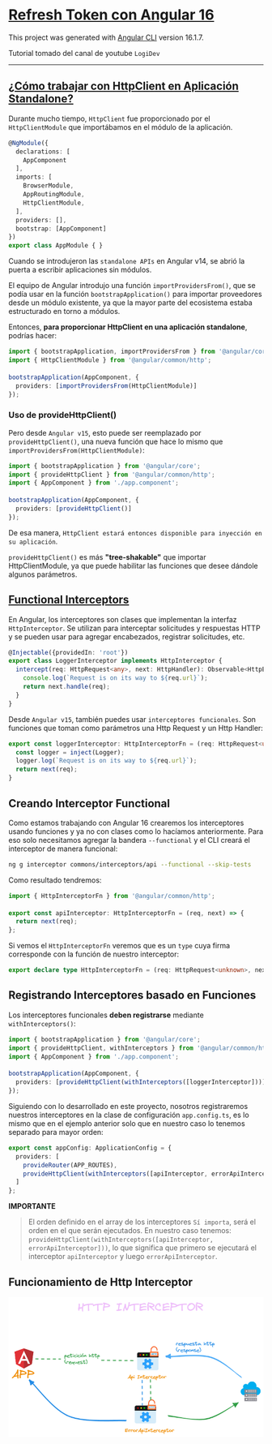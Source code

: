 # [Refresh Token con Angular 16](https://www.youtube.com/watch?v=aolGFrOPkVk)

This project was generated with [Angular CLI](https://github.com/angular/angular-cli) version 16.1.7.

Tutorial tomado del canal de youtube `LogiDev`

---

## [¿Cómo trabajar con HttpClient en Aplicación Standalone?](https://blog.ninja-squad.com/2022/11/09/angular-http-in-standalone-applications/)

Durante mucho tiempo, `HttpClient` fue proporcionado por el `HttpClientModule` que importábamos en el módulo de la aplicación.

````typescript
@NgModule({
  declarations: [
    AppComponent
  ],
  imports: [
    BrowserModule,
    AppRoutingModule,
    HttpClientModule,
  ],
  providers: [],
  bootstrap: [AppComponent]
})
export class AppModule { }
````

Cuando se introdujeron las `standalone APIs` en Angular v14, se abrió la puerta a escribir aplicaciones sin módulos.

El equipo de Angular introdujo una función `importProvidersFrom()`, que se podía usar en la función `bootstrapApplication()` para importar proveedores desde un módulo existente, ya que la mayor parte del ecosistema estaba estructurado en torno a módulos.

Entonces, **para proporcionar HttpClient en una aplicación standalone**, podrías hacer:

````typescript
import { bootstrapApplication, importProvidersFrom } from '@angular/core';
import { HttpClientModule } from '@angular/common/http';

bootstrapApplication(AppComponent, {
  providers: [importProvidersFrom(HttpClientModule)]
});
````

### Uso de provideHttpClient()

Pero desde `Angular v15`, esto puede ser reemplazado por `provideHttpClient()`, una nueva función que hace lo mismo que `importProvidersFrom(HttpClientModule)`:

````typescript
import { bootstrapApplication } from '@angular/core';
import { provideHttpClient } from '@angular/common/http';
import { AppComponent } from './app.component';

bootstrapApplication(AppComponent, {
  providers: [provideHttpClient()]
});
````
De esa manera, `HttpClient estará entonces disponible para inyección en su aplicación`.

`provideHttpClient()` es más **"tree-shakable"** que importar HttpClientModule, ya que puede habilitar las funciones que desee dándole algunos parámetros.

## [Functional Interceptors](https://blog.ninja-squad.com/2022/11/09/angular-http-in-standalone-applications/)

En Angular, los interceptores son clases que implementan la interfaz `HttpInterceptor`. Se utilizan para interceptar solicitudes y respuestas HTTP y se pueden usar para agregar encabezados, registrar solicitudes, etc.

````typescript
@Injectable({providedIn: 'root'})
export class LoggerInterceptor implements HttpInterceptor {
  intercept(req: HttpRequest<any>, next: HttpHandler): Observable<HttpEvent<any>> {
    console.log(`Request is on its way to ${req.url}`);
    return next.handle(req);
  }
}
````

Desde `Angular v15`, también puedes usar `interceptores funcionales`. Son funciones que toman como parámetros una Http Request y un Http Handler:

````typescript
export const loggerInterceptor: HttpInterceptorFn = (req: HttpRequest<unknown>, next: HttpHandlerFn): Observable<HttpEvent<unknown>> => {
  const logger = inject(Logger);
  logger.log(`Request is on its way to ${req.url}`);
  return next(req);
}
````

## Creando Interceptor Functional

Como estamos trabajando con Angular 16 crearemos los interceptores usando funciones y ya no con clases como lo hacíamos anteriormente. Para eso solo necesitamos agregar la bandera `--functional` y el CLI creará el interceptor de manera funcional:

````bash
ng g interceptor commons/interceptors/api --functional --skip-tests
````

Como resultado tendremos:

````typescript
import { HttpInterceptorFn } from '@angular/common/http';

export const apiInterceptor: HttpInterceptorFn = (req, next) => {
  return next(req);
};
````

Si vemos el `HttpInterceptorFn` veremos que es un `type` cuya firma corresponde con la función de nuestro interceptor:

````typescript
export declare type HttpInterceptorFn = (req: HttpRequest<unknown>, next: HttpHandlerFn) => Observable<HttpEvent<unknown>>;
````

## Registrando Interceptores basado en Funciones

Los interceptores funcionales **deben registrarse** mediante `withInterceptors()`:

````typescript
import { bootstrapApplication } from '@angular/core';
import { provideHttpClient, withInterceptors } from '@angular/common/http';
import { AppComponent } from './app.component';

bootstrapApplication(AppComponent, {
  providers: [provideHttpClient(withInterceptors([loggerInterceptor]))]
});
````

Siguiendo con lo desarrollado en este proyecto, nosotros registraremos nuestros interceptores en la clase de configuración `app.config.ts`, es lo mismo que en el ejemplo anterior solo que en nuestro caso lo tenemos separado para mayor orden:

````typescript
export const appConfig: ApplicationConfig = {
  providers: [
    provideRouter(APP_ROUTES),
    provideHttpClient(withInterceptors([apiInterceptor, errorApiInterceptor])) //El orden definido de los interceptores en el array ¡SÍ IMPORTA!, será el orden en el que serán ejecutados.
  ]
};
````

**IMPORTANTE**

> El orden definido en el array de los interceptores `Sí importa`, será el orden en el que serán ejecutados. En nuestro caso tenemos: `provideHttpClient(withInterceptors([apiInterceptor, errorApiInterceptor]))`, lo que significa que primero se ejecutará el interceptor `apiInterceptor` y luego `errorApiInterceptor`.

## Funcionamiento de Http Interceptor

![http interceptor](./src/assets/interceptor.png)

